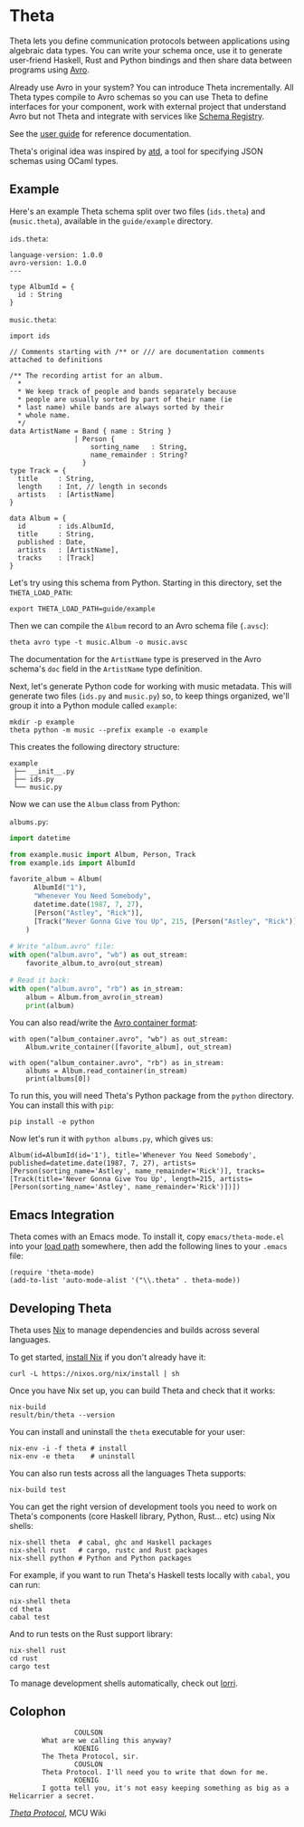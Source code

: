 # Theta

Theta lets you define communication protocols between applications using algebraic data types. You can write your schema once, use it to generate user-friend Haskell, Rust and Python bindings and then share data between programs using [Avro][avro].

Already use Avro in your system? You can introduce Theta incrementally. All Theta types compile to Avro schemas so you can use Theta to define interfaces for your component, work with external project that understand Avro but not Theta and integrate with services like [Schema Registry][schema-registry].

See the [user guide](guide/index.md) for reference documentation.

Theta's original idea was inspired by [atd], a tool for specifying JSON schemas using OCaml types.

[schema-registry]: https://docs.confluent.io/current/schema-registry/index.html
[avro]: https://avro.apache.org/
[atd]: https://github.com/ahrefs/atd

## Example

Here's an example Theta schema split over two files (`ids.theta`) and (`music.theta`), available in the `guide/example` directory.

`ids.theta`:
```
language-version: 1.0.0
avro-version: 1.0.0
---

type AlbumId = {
  id : String
}
```

`music.theta`:
```
import ids

// Comments starting with /** or /// are documentation comments attached to definitions

/** The recording artist for an album.
  *
  * We keep track of people and bands separately because
  * people are usually sorted by part of their name (ie
  * last name) while bands are always sorted by their
  * whole name.
  */
data ArtistName = Band { name : String }
                | Person {
                    sorting_name   : String,
                    name_remainder : String?
                  }
type Track = {
  title     : String,
  length    : Int, // length in seconds
  artists   : [ArtistName]
}

data Album = {
  id        : ids.AlbumId,
  title     : String,
  published : Date,
  artists   : [ArtistName],
  tracks    : [Track]
}
```

Let's try using this schema from Python. Starting in this directory, set the `THETA_LOAD_PATH`:

```
export THETA_LOAD_PATH=guide/example
```

Then we can compile the `Album` record to an Avro schema file (`.avsc`):

```
theta avro type -t music.Album -o music.avsc
```

The documentation for the `ArtistName` type is preserved in the Avro schema's `doc` field in the `ArtistName` type definition.

Next, let's generate Python code for working with music metadata. This will generate two files (`ids.py` and `music.py`) so, to keep things organized, we'll group it into a Python module called `example`:

```
mkdir -p example
theta python -m music --prefix example -o example
```

This creates the following directory structure:

```
example
 ├── __init__.py
 ├── ids.py
 └── music.py
```

Now we can use the `Album` class from Python:

`albums.py`:
```python
import datetime

from example.music import Album, Person, Track
from example.ids import AlbumId

favorite_album = Album(
      AlbumId("1"),
      "Whenever You Need Somebody",
      datetime.date(1987, 7, 27),
      [Person("Astley", "Rick")],
      [Track("Never Gonna Give You Up", 215, [Person("Astley", "Rick")])]
    )
    
# Write "album.avro" file:
with open("album.avro", "wb") as out_stream:
    favorite_album.to_avro(out_stream)
    
# Read it back:
with open("album.avro", "rb") as in_stream:
    album = Album.from_avro(in_stream)
    print(album)
```

You can also read/write the [Avro container format][containers]:

```
with open("album_container.avro", "wb") as out_stream:
    Album.write_container([favorite_album], out_stream)
    
with open("album_container.avro", "rb") as in_stream:
    albums = Album.read_container(in_stream)
    print(albums[0])
```

To run this, you will need Theta's Python package from the `python` directory. You can install this with `pip`:

```
pip install -e python
```

Now let's run it with `python albums.py`, which gives us:

```
Album(id=AlbumId(id='1'), title='Whenever You Need Somebody', published=datetime.date(1987, 7, 27), artists=[Person(sorting_name='Astley', name_remainder='Rick')], tracks=[Track(title='Never Gonna Give You Up', length=215, artists=[Person(sorting_name='Astley', name_remainder='Rick')])])
```

[containers]: https://avro.apache.org/docs/1.10.0/spec.html#Object+Container+Files

## Emacs Integration

Theta comes with an Emacs mode. To install it, copy `emacs/theta-mode.el` into your [load path][load-path] somewhere, then add the following lines to your `.emacs` file:

```
(require 'theta-mode)
(add-to-list 'auto-mode-alist '("\\.theta" . theta-mode))
```

[load-path]: https://www.emacswiki.org/emacs/LoadPath

## Developing Theta

Theta uses [Nix] to manage dependencies and builds across several languages.

To get started, [install Nix][install-nix] if you don't already have it:

```
curl -L https://nixos.org/nix/install | sh
```

Once you have Nix set up, you can build Theta and check that it works:

```
nix-build
result/bin/theta --version
```

You can install and uninstall the `theta` executable for your user:

```
nix-env -i -f theta # install
nix-env -e theta    # uninstall
```

You can also run tests across all the languages Theta supports:

```
nix-build test
```

You can get the right version of development tools you need to work on Theta's components (core Haskell library, Python, Rust... etc) using Nix shells:

```
nix-shell theta  # cabal, ghc and Haskell packages
nix-shell rust   # cargo, rustc and Rust packages
nix-shell python # Python and Python packages
```

For example, if you want to run Theta's Haskell tests locally with `cabal`, you can run:

```
nix-shell theta
cd theta
cabal test
```

And to run tests on the Rust support library:

```
nix-shell rust
cd rust
cargo test
```

To manage development shells automatically, check out [lorri].

[Nix]: https://nixos.org/
[install-nix]: https://nixos.org/download.html#nix-quick-install
[lorri]: https://github.com/target/lorri

## Colophon

```
                COULSON
        What are we calling this anyway?
                KOENIG
        The Theta Protocol, sir.
                COUSLON
        Theta Protocol. I'll need you to write that down for me.
                KOENIG
        I gotta tell you, it's not easy keeping something as big as a Helicarrier a secret.
```

[*Theta Protocol*](http://marvelcinematicuniverse.wikia.com/wiki/Theta_Protocol), MCU Wiki
